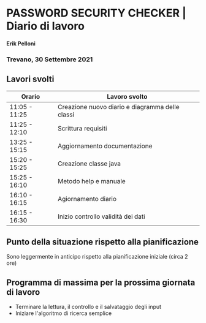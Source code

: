 # PASSWORD SECURITY CHECKER | Diario di lavoro
#### Erik Pelloni
### Trevano, 30 Settembre 2021

## Lavori svolti


|Orario        |Lavoro svolto                                                   |
|--------------|----------------------------------------------------------------|
|11:05 - 11:25 |Creazione nuovo diario e diagramma delle classi                 |
|11:25 - 12:10 |Scrittura requisiti                                             |
|13:25 - 15:15 |Aggiornamento documentazione                                    |
|15:20 - 15:25 |Creazione classe java                                           |
|15:25 - 16:10 |Metodo help e manuale                                           |
|16:10 - 16:15 |Agiornamento diario                                             |
|16:15 - 16:30 |Inizio controllo validità dei dati                              |

[//]: <> (##  Problemi riscontrati e soluzioni adottate)


##  Punto della situazione rispetto alla pianificazione
Sono leggermente in anticipo rispetto alla pianificazione iniziale (circa 2 ore)

## Programma di massima per la prossima giornata di lavoro
+ Terminare la lettura, il controllo e il salvataggio degli input
+ Iniziare l'algoritmo di ricerca semplice